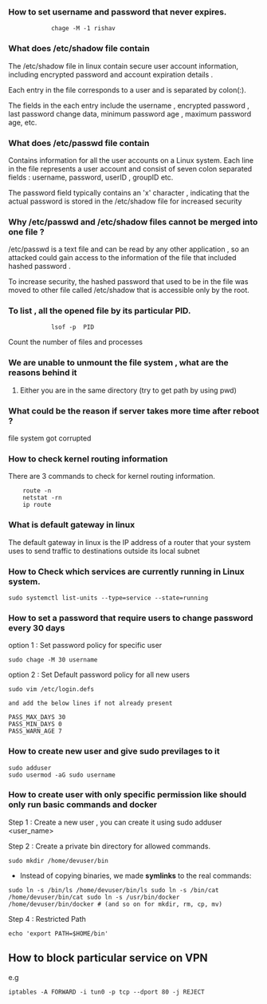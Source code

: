 

### How to set username and password that never expires.

	
				chage -M -1 rishav


### What does /etc/shadow file contain 


The /etc/shadow file in linux contain secure user account information, including encrypted password and account expiration details . 

Each entry in the file corresponds to a user and is separated by colon(:). 

The fields in the each entry include the username , encrypted password , last password change data, minimum password age , maximum password age, etc. 



### What does /etc/passwd file contain 


Contains information for all the user accounts on a Linux system. 
Each line in the file represents a user account and consist of seven colon separated fields : username, password, userID , groupID etc. 


The password field typically contains an 'x' character , indicating that the actual password is stored in the /etc/shadow  file for increased security 



### Why /etc/passwd and /etc/shadow files cannot be merged into one file ?

/etc/passwd is a text file and can be read by any other application , so an attacked could gain access to the information of the file that included hashed password . 

To increase security, the hashed password that used to be in the file was moved to other file called /etc/shadow that is accessible only by the root. 


### To list , all the opened file by its particular PID. 


				lsof -p  PID
Count the number of files and processes 



### We are unable to unmount the file system , what are the reasons behind it 


1. Either you are in the same directory (try to get path by using pwd)


### What could be the reason if server takes more time after reboot ?


file system got corrupted


### How to check kernel routing information 

There are 3 commands to check for kernel routing information. 

		route -n
		netstat -rn 
		ip route 


### What is default gateway in linux

The default gateway in linux is the IP address of a router that your system uses to send traffic to destinations outside its local subnet 



### How to Check which services are currently running in Linux system.

```
sudo systemctl list-units --type=service --state=running
```

### How to set a password that require users to change password every 30 days 


option 1 : Set password policy for specific user 

```
sudo chage -M 30 username
```

option 2 : Set Default password policy for all new users 

```
sudo vim /etc/login.defs

and add the below lines if not already present

PASS_MAX_DAYS 30
PASS_MIN_DAYS 0
PASS_WARN_AGE 7
```


### How to create new user and give sudo previlages to it

```
sudo adduser
sudo usermod -aG sudo username
```


### How to create user with only specific permission like should only run basic commands and docker


Step 1 : Create a new user , you can create it using sudo adduser <user_name>


Step 2 : Create a private bin directory for allowed commands. 

```
sudo mkdir /home/devuser/bin
```
- Instead of copying binaries, we made **symlinks** to the real commands:
    
```
sudo ln -s /bin/ls /home/devuser/bin/ls sudo ln -s /bin/cat /home/devuser/bin/cat sudo ln -s /usr/bin/docker /home/devuser/bin/docker # (and so on for mkdir, rm, cp, mv)
```

Step 4 : Restricted Path

```
echo 'export PATH=$HOME/bin' 

```




## How to block particular service on VPN

e.g
```
iptables -A FORWARD -i tun0 -p tcp --dport 80 -j REJECT

```

